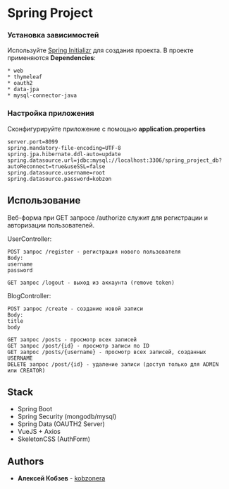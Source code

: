 # Spring Project

### Установка зависимостей

Используйте [Spring Initializr](https://start.spring.io/) для создания проекта. 
В проекте применяются **Dependencies**:

```
* web
* thymeleaf
* oauth2
* data-jpa
* mysql-connector-java
```

### Настройка приложения

Сконфигурируйте приложение с помощью **application.properties**

```
server.port=8099
spring.mandatory-file-encoding=UTF-8
spring.jpa.hibernate.ddl-auto=update
spring.datasource.url=jdbc:mysql://localhost:3306/spring_project_db?autoReconnect=true&useSSL=false
spring.datasource.username=root
spring.datasource.password=kobzon
```

## Использование

Веб-форма при GET запросе /authorize служит для регистрации и авторизации пользователей. 

UserController:
```
POST запрос /register - регистрация нового пользователя
Body:
username
password

GET запрос /logout - выход из аккаунта (remove token)
```

BlogController:
```
POST запрос /create - создание новой записи
Body:
title
body

GET запрос /posts - просмотр всех записей
GET запрос /post/{id} - просмотр записи по ID 
GET запрос /posts/{username} - просмотр всех записей, созданных USERNAME
DELETE запрос /post/{id} - удаление записи (доступ только для ADMIN или CREATOR)
```

## Stack 

* Spring Boot
* Spring Security (mongodb/mysql)
* Spring Data (OAUTH2 Server)
* VueJS + Axios
* SkeletonCSS (AuthForm)

## Authors

* **Алексей Кобзев** - [kobzonera](https://github.com/kobzonera)
